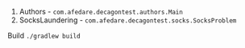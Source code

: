 1. Authors - `com.afedare.decagontest.authors.Main`
2. SocksLaundering - `com.afedare.decagontest.socks.SocksProblem`

Build `./gradlew build`